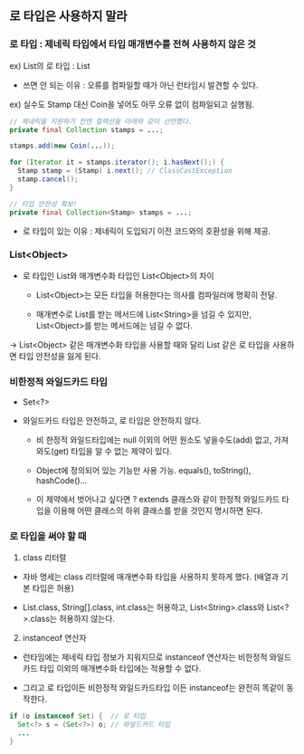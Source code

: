 ## 로 타입은 사용하지 말라

 

### 로 타입 : 제네릭 타입에서 타입 매개변수를 전혀 사용하지 않은 것

ex) List<E>의 로 타입 : List

- 쓰면 안 되는 이유 : 오류를 컴파일할 때가 아닌 런타임시 발견할 수 있다.

ex) 실수도 Stamp 대신 Coin을 넣어도 아무 오류 없이 컴파일되고 실행됨.
```java
// 제네릭을 지원하기 전엔 컬렉션을 아래와 같이 선언했다.
private final Collection stamps = ...;

stamps.add(new Coin(...));

for (Iterator it = stamps.iterator(); i.hasNext();) {
  Stamp stamp = (Stamp) i.next(); // ClassCastException
  stamp.cancel();
}
```
```java
// 타입 안전성 확보!
private final Collection<Stamp> stamps = ...;
 ```
 

- 로 타입이 있는 이유 : 제네릭이 도입되기 이전 코드와의 호환성을 위해 제공.

 

### List<Object\>

- 로 타입인 List와 매개변수화 타입인 List<Object\>의 차이

  - List<Object\>는 모든 타입을 허용한다는 의사를 컴파일러에 명확히 전달.

  - 매개변수로 List를 받는 메서드에 List<String\>을 넘길 수 있지만, List<Object\>를 받는 메서드에는 넘길 수 없다.

-> List<Object\> 같은 매개변수화 타입을 사용할 때와 달리 List 같은 로 타입을 사용하면 타입 안전성을 잃게 된다.

 

### 비한정적 와일드카드 타입

- Set<?>

- 와일드카드 타입은 안전하고, 로 타입은 안전하지 않다.

  - 비 한정적 와일드타입에는 null 이외의 어떤 원소도 넣을수도(add) 없고, 가져와도(get) 타입을 알 수 없는 제약이 있다.

  - Object에 정의되어 있는 기능만 사용 가능.  equals(), toString(), hashCode()…

  - 이 제약에서 벗어나고 싶다면 ? extends 클래스와 같이 한정적 와일드카드 타입을 이용해 어떤 클래스의 하위 클래스를 받을 것인지 명시하면 된다.

 

 

### 로 타입을 써야 할 때

1.  class 리터럴

  - 자바 명세는 class 리터럴에 매개변수화 타입을 사용하지 못하게 했다. (배열과 기본 타입은 허용)

  - List.class, String[].class, int.class는 허용하고, List<String\>.class와 List<?>.class는 허용하지 않는다.

2.  instanceof 연산자

  - 런타임에는 제네릭 타입 정보가 지워지므로 instanceof 연산자는 비한정적 와일드카드 타입 이외의 매개변수화 타입에는 적용할 수 없다.

  - 그리고 로 타입이든 비한정적 와일드카드타입 이든 instanceof는 완전히 똑같이 동작한다. 
```java
if (o instanceof Set) {  // 로 타입
  Set<?> s = (Set<?>) o; // 와일드카드 타입
  ...
}
```
